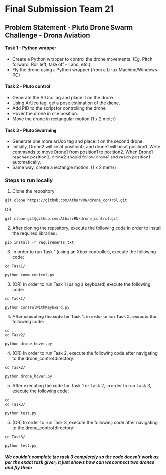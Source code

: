 # Final Submission Team 21 #
## Problem Statement - Pluto Drone Swarm Challenge - Drona Aviation
#### Task 1 - Python wrapper
- Create a Python wrapper to control the drone movements. (Eg. Pitch forward, Roll left, take off - Land, etc.)
- Fly the drone using a Python wrapper (from a Linux Machine/Windows PC)
#### Task 2 - Pluto control
- Generate the ArUco tag and place it on the drone.
- Using ArUco tag, get a pose estimation of the drone.
- Add PID to the script for controlling the drone
- Hover the drone in one position.
- Move the drone in rectangular motion (1 x 2 meter)

#### Task 3 - Pluto Swarming
- Generate one more ArUco tag and place it on the second drone.
- Initially, Drone2 will be at position0, and drone1 will be at position1. Write
commands to move Drone1 from position1 to position2. When Drone1 reaches
position2, drone2 should follow drone1 and reach position1 automatically.
- Same way, create a rectangle motion. (1 x 2 meter)
### Steps to run locally
1. Clone the repository
  ```
  git clone https://github.com/AtharvRN/drone_control.git 
  ``` 
  OR
  ```
  git clone git@github.com:AtharvRN/drone_control.git
  ```
    
2. After cloning the repository, execute the following code in order to install the required libraries :

  ```shell
  pip install -r requirements.txt
  ```
3. In order to run Task 1 (using an Xbox controller), execute the following code:

  ```shell
  cd Task1/
  ```
  ```
  python comm_control.py
  ```

3. (OR) In order to run Task 1 (using a keyboard) execute the following code:

```shell
cd Task1/
```
```
python ControlWithKeyboard.py
```

4. After executing the code for Task 1, in order to run Task 2, execute the following code:

  ```shell
  cd ..
  cd Task2/
  ```
  ```
  python drone_hover.py
  ```
  
4. (OR) In order to run Task 2, execute the following code after navigating to the drone_control directory:

  ```shell
  cd Task2/
  ```
  ```
  python drone_hover.py
  ```
5. After executing the code for Task 1 or Task 2, in order to run Task 3, execute the following code:

  ```shell
  cd ..
  cd Task3/
  ```
  ```
  python test.py
  ```
  
5. (OR) In order to run Task 3, execute the following code after navigating to the drone_control directory:

  ```shell
  cd Task3/
  ```
  ```
  python test.py
  ```
##### We couldn't complete the task 3 completely so the code doesn't work as per the exact task given, it just shows how can we connect two drones and fly them
